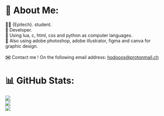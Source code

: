 # **🌴** About Me:
**🧑‍🎓** {Epitech}. student.<br>**🌴** Developer.<br>🌙 Using lua, c, html, css and python as computer languages.<br>🎨 Also using adobe photoshop, adobe illustrator, figma and canva for graphic design.<br><br>**✉️** Contact me ! On the following email address: hodooos@protonmail.ch

# **📊** GitHub Stats:
![](https://github-readme-stats.vercel.app/api?username=hodooos&theme=dark&hide_border=true&include_all_commits=true&count_private=false)<br/>
![](https://github-readme-streak-stats.herokuapp.com/?user=hodooos&theme=dark&hide_border=true)<br/>
![](https://github-readme-stats.vercel.app/api/top-langs/?username=hodooos&theme=dark&hide_border=true&include_all_commits=true&count_private=false&layout=compact)
